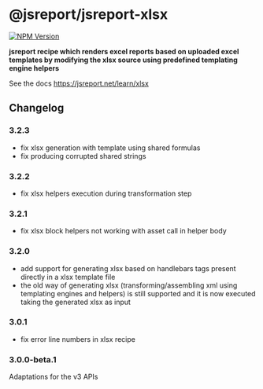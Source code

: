 # @jsreport/jsreport-xlsx
[![NPM Version](http://img.shields.io/npm/v/@jsreport/jsreport-xlsx.svg?style=flat-square)](https://npmjs.com/package/@jsreport/jsreport-xlsx)

**jsreport recipe which renders excel reports based on uploaded excel templates by modifying the xlsx source using predefined templating engine helpers**

See the docs https://jsreport.net/learn/xlsx

## Changelog

### 3.2.3

- fix xlsx generation with template using shared formulas
- fix producing corrupted shared strings

### 3.2.2

- fix xlsx helpers execution during transformation step

### 3.2.1

- fix xlsx block helpers not working with asset call in helper body

### 3.2.0

- add support for generating xlsx based on handlebars tags present directly in a xlsx template file
- the old way of generating xlsx (transforming/assembling xml using templating engines and helpers) is still supported and it is now executed taking the generated xlsx as input

### 3.0.1

- fix error line numbers in xlsx recipe

### 3.0.0-beta.1

Adaptations for the v3 APIs
